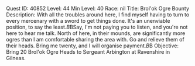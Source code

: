 Quest ID: 40852
Level: 44
Min Level: 40
Race: nil
Title: Brol'ok Ogre Bounty
Description: With all the troubles around here, I find myself having to turn to every mercenary with a sword to get things done. It's an unenviable position, to say the least.$B$BSay, I'm not paying you to listen, and you're not here to hear me talk. North of here, in their mounds, are significantly more ogres than I am comfortable sharing the area with. Go and relieve them of their heads. Bring me twenty, and I will organise payment.$B$B<He gives a derisive smirk before looking away.>
Objective: Bring 20 Brol'ok Ogre Heads to Sergeant Arbington at Ravenshire in Gilneas.
